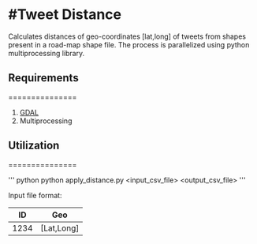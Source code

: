 #Tweet Distance
==============
Calculates distances of geo-coordinates [lat,long] of tweets from shapes present in a road-map shape file. The process is parallelized using python multiprocessing library. 

## Requirements
===============
1. [GDAL](https://pypi.python.org/pypi/GDAL/)
2. Multiprocessing

## Utilization
===============

''' python
python apply_distance.py <input_csv_file> <output_csv_file>
'''

Input file format:

| ID | Geo |
| -- | --- |
| 1234 | [Lat,Long] |